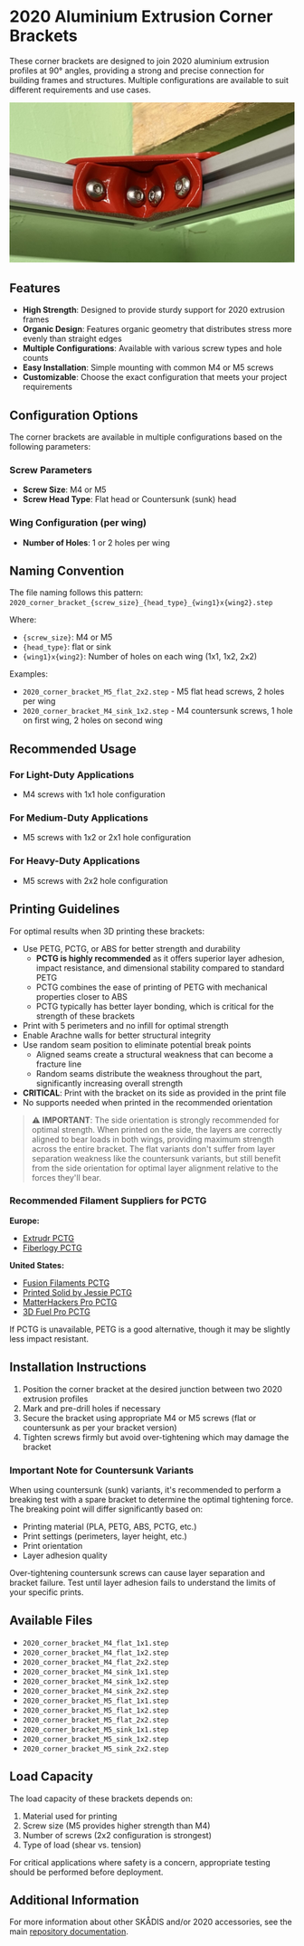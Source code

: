 # 2020 Aluminium Extrusion Corner Brackets

These corner brackets are designed to join 2020 aluminium extrusion profiles at 90° angles, providing a strong and precise connection for building frames and structures. Multiple configurations are available to suit different requirements and use cases.

![Corner Bracket Image](../../../images/2020_corner_brackets/2020%20flat%20M5%202x2%20-%20mounted.jpg)

## Features

- **High Strength**: Designed to provide sturdy support for 2020 extrusion frames
- **Organic Design**: Features organic geometry that distributes stress more evenly than straight edges
- **Multiple Configurations**: Available with various screw types and hole counts
- **Easy Installation**: Simple mounting with common M4 or M5 screws
- **Customizable**: Choose the exact configuration that meets your project requirements

## Configuration Options

The corner brackets are available in multiple configurations based on the following parameters:

### Screw Parameters

- **Screw Size**: M4 or M5
- **Screw Head Type**: Flat head or Countersunk (sunk) head

### Wing Configuration (per wing)

- **Number of Holes**: 1 or 2 holes per wing

## Naming Convention

The file naming follows this pattern:
`2020_corner_bracket_{screw_size}_{head_type}_{wing1}x{wing2}.step`

Where:

- `{screw_size}`: M4 or M5
- `{head_type}`: flat or sink
- `{wing1}x{wing2}`: Number of holes on each wing (1x1, 1x2, 2x2)

Examples:

- `2020_corner_bracket_M5_flat_2x2.step` - M5 flat head screws, 2 holes per wing
- `2020_corner_bracket_M4_sink_1x2.step` - M4 countersunk screws, 1 hole on first wing, 2 holes on second wing

## Recommended Usage

### For Light-Duty Applications

- M4 screws with 1x1 hole configuration

### For Medium-Duty Applications

- M5 screws with 1x2 or 2x1 hole configuration

### For Heavy-Duty Applications

- M5 screws with 2x2 hole configuration

## Printing Guidelines

For optimal results when 3D printing these brackets:

- Use PETG, PCTG, or ABS for better strength and durability
  - **PCTG is highly recommended** as it offers superior layer adhesion, impact resistance, and dimensional stability compared to standard PETG
  - PCTG combines the ease of printing of PETG with mechanical properties closer to ABS
  - PCTG typically has better layer bonding, which is critical for the strength of these brackets
- Print with 5 perimeters and no infill for optimal strength
- Enable Arachne walls for better structural integrity
- Use random seam position to eliminate potential break points
  - Aligned seams create a structural weakness that can become a fracture line
  - Random seams distribute the weakness throughout the part, significantly increasing overall strength
- **CRITICAL**: Print with the bracket on its side as provided in the print file
- No supports needed when printed in the recommended orientation

> ⚠️ **IMPORTANT**: The side orientation is strongly recommended for optimal strength. When printed on the side, the layers are correctly aligned to bear loads in both wings, providing maximum strength across the entire bracket. The flat variants don't suffer from layer separation weakness like the countersunk variants, but still benefit from the side orientation for optimal layer alignment relative to the forces they'll bear.

### Recommended Filament Suppliers for PCTG

**Europe:**

- [Extrudr PCTG](https://www.extrudr.com/en/inlt/products/pctg/)
- [Fiberlogy PCTG](https://fiberlogy.com/en/fiberlogy-filaments/pctg/)

**United States:**

- [Fusion Filaments PCTG](https://www.fusionfilaments.com/shop/category/pctg-24)
- [Printed Solid by Jessie PCTG](https://www.printedsolid.com/collections/1-75mm-filament/material_pctg)
- [MatterHackers Pro PCTG](https://www.matterhackers.com/s/store?q=pctg)
- [3D Fuel Pro PCTG](https://www.3dfuel.com/collections/1-75mm-pro-pctg/)

If PCTG is unavailable, PETG is a good alternative, though it may be slightly less impact resistant.

## Installation Instructions

1. Position the corner bracket at the desired junction between two 2020 extrusion profiles
2. Mark and pre-drill holes if necessary
3. Secure the bracket using appropriate M4 or M5 screws (flat or countersunk as per your bracket version)
4. Tighten screws firmly but avoid over-tightening which may damage the bracket

### Important Note for Countersunk Variants

When using countersunk (sunk) variants, it's recommended to perform a breaking test with a spare bracket to determine the optimal tightening force. The breaking point will differ significantly based on:

- Printing material (PLA, PETG, ABS, PCTG, etc.)
- Print settings (perimeters, layer height, etc.)
- Print orientation
- Layer adhesion quality

Over-tightening countersunk screws can cause layer separation and bracket failure. Test until layer adhesion fails to understand the limits of your specific prints.

## Available Files

- `2020_corner_bracket_M4_flat_1x1.step`
- `2020_corner_bracket_M4_flat_1x2.step`
- `2020_corner_bracket_M4_flat_2x2.step`
- `2020_corner_bracket_M4_sink_1x1.step`
- `2020_corner_bracket_M4_sink_1x2.step`
- `2020_corner_bracket_M4_sink_2x2.step`
- `2020_corner_bracket_M5_flat_1x1.step`
- `2020_corner_bracket_M5_flat_1x2.step`
- `2020_corner_bracket_M5_flat_2x2.step`
- `2020_corner_bracket_M5_sink_1x1.step`
- `2020_corner_bracket_M5_sink_1x2.step`
- `2020_corner_bracket_M5_sink_2x2.step`

## Load Capacity

The load capacity of these brackets depends on:

1. Material used for printing
2. Screw size (M5 provides higher strength than M4)
3. Number of screws (2x2 configuration is strongest)
4. Type of load (shear vs. tension)

For critical applications where safety is a concern, appropriate testing should be performed before deployment.

## Additional Information

For more information about other SKÅDIS and/or 2020 accessories, see the main [repository documentation](https://github.com/michelek/ikea-skadis-adapters).
